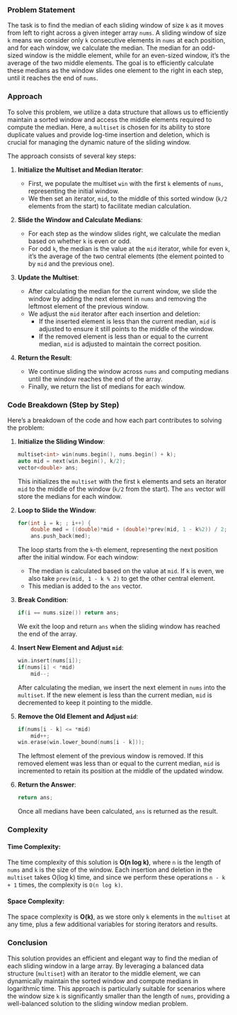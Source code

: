 ### Problem Statement

The task is to find the median of each sliding window of size `k` as it moves from left to right across a given integer array `nums`. A sliding window of size `k` means we consider only `k` consecutive elements in `nums` at each position, and for each window, we calculate the median. The median for an odd-sized window is the middle element, while for an even-sized window, it’s the average of the two middle elements. The goal is to efficiently calculate these medians as the window slides one element to the right in each step, until it reaches the end of `nums`.

### Approach

To solve this problem, we utilize a data structure that allows us to efficiently maintain a sorted window and access the middle elements required to compute the median. Here, a `multiset` is chosen for its ability to store duplicate values and provide log-time insertion and deletion, which is crucial for managing the dynamic nature of the sliding window.

The approach consists of several key steps:

1. **Initialize the Multiset and Median Iterator**:
   - First, we populate the multiset `win` with the first `k` elements of `nums`, representing the initial window.
   - We then set an iterator, `mid`, to the middle of this sorted window (`k/2` elements from the start) to facilitate median calculation.

2. **Slide the Window and Calculate Medians**:
   - For each step as the window slides right, we calculate the median based on whether `k` is even or odd.
   - For odd `k`, the median is the value at the `mid` iterator, while for even `k`, it’s the average of the two central elements (the element pointed to by `mid` and the previous one).

3. **Update the Multiset**:
   - After calculating the median for the current window, we slide the window by adding the next element in `nums` and removing the leftmost element of the previous window.
   - We adjust the `mid` iterator after each insertion and deletion:
     - If the inserted element is less than the current median, `mid` is adjusted to ensure it still points to the middle of the window.
     - If the removed element is less than or equal to the current median, `mid` is adjusted to maintain the correct position.

4. **Return the Result**:
   - We continue sliding the window across `nums` and computing medians until the window reaches the end of the array.
   - Finally, we return the list of medians for each window.

### Code Breakdown (Step by Step)

Here’s a breakdown of the code and how each part contributes to solving the problem:

1. **Initialize the Sliding Window**:
   ```cpp
   multiset<int> win(nums.begin(), nums.begin() + k);
   auto mid = next(win.begin(), k/2);
   vector<double> ans;
   ```
   This initializes the `multiset` with the first `k` elements and sets an iterator `mid` to the middle of the window (`k/2` from the start). The `ans` vector will store the medians for each window.

2. **Loop to Slide the Window**:
   ```cpp
   for(int i = k; ; i++) {
       double med = ((double)*mid + (double)*prev(mid, 1 - k%2)) / 2;
       ans.push_back(med);
   ```
   The loop starts from the `k`-th element, representing the next position after the initial window. For each window:
   - The median is calculated based on the value at `mid`. If `k` is even, we also take `prev(mid, 1 - k % 2)` to get the other central element.
   - This median is added to the `ans` vector.

3. **Break Condition**:
   ```cpp
   if(i == nums.size()) return ans;
   ```
   We exit the loop and return `ans` when the sliding window has reached the end of the array.

4. **Insert New Element and Adjust `mid`**:
   ```cpp
   win.insert(nums[i]);
   if(nums[i] < *mid)
       mid--;
   ```
   After calculating the median, we insert the next element in `nums` into the `multiset`. If the new element is less than the current median, `mid` is decremented to keep it pointing to the middle.

5. **Remove the Old Element and Adjust `mid`**:
   ```cpp
   if(nums[i - k] <= *mid)
       mid++;
   win.erase(win.lower_bound(nums[i - k]));
   ```
   The leftmost element of the previous window is removed. If this removed element was less than or equal to the current median, `mid` is incremented to retain its position at the middle of the updated window.

6. **Return the Answer**:
   ```cpp
   return ans;
   ```
   Once all medians have been calculated, `ans` is returned as the result.

### Complexity

#### Time Complexity:
The time complexity of this solution is **O(n log k)**, where `n` is the length of `nums` and `k` is the size of the window. Each insertion and deletion in the `multiset` takes O(log k) time, and since we perform these operations `n - k + 1` times, the complexity is `O(n log k)`.

#### Space Complexity:
The space complexity is **O(k)**, as we store only `k` elements in the `multiset` at any time, plus a few additional variables for storing iterators and results.

### Conclusion

This solution provides an efficient and elegant way to find the median of each sliding window in a large array. By leveraging a balanced data structure (`multiset`) with an iterator to the middle element, we can dynamically maintain the sorted window and compute medians in logarithmic time. This approach is particularly suitable for scenarios where the window size `k` is significantly smaller than the length of `nums`, providing a well-balanced solution to the sliding window median problem.